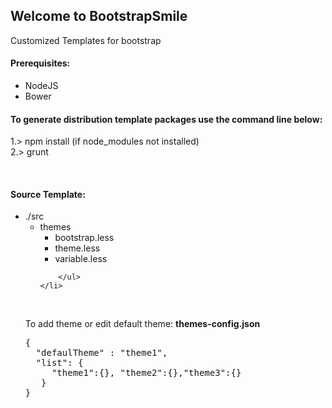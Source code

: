 <h2>Welcome to BootstrapSmile</h2>
Customized Templates for bootstrap

<h4>Prerequisites: </h4>
<ul>
    <li>NodeJS</li>
    <li>Bower</li>
</ul>

<h4>To generate distribution template packages use the command line below: </h4>
<p>
1.> npm install (if node_modules not installed)
<br />2.> grunt
</p>
<br />

<h4>Source Template: </h4>
<ul>
    <li>./src
        <ul>
            <li>themes
                <ul>
                    <li>bootstrap.less</li>
                    <li>theme.less</li>
                    <li>variable.less</li>
                </ul>
            </li>
            
        </ul>
    </li>
</ul>

<br />


<p>To add theme or edit default theme: <b>themes-config.json</b></p>
<pre>
{
  "defaulTheme" : "theme1",
  "list": {
     "theme1":{}, "theme2":{},"theme3":{}
   }
}
</pre>
